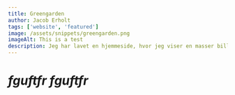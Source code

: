 ```yaml
---
title: Greengarden
author: Jacob Erholt
tags: ['website', 'featured']
image: /assets/snippets/greengarden.png
imageAlt: This is a test
description: Jeg har lavet en hjemmeside, hvor jeg viser en masser billeder jeg har taget på gåture, der er brugt HTML, CSS og JS.
---
```

# _**fguftfr fguftfr**_